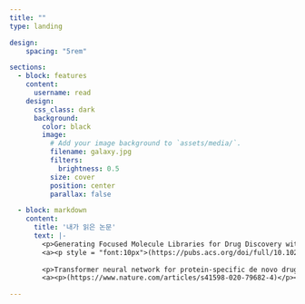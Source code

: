 ```yaml
---
title: ""
type: landing

design:
    spacing: "5rem"

sections:
  - block: features
    content:
      username: read
    design:
      css_class: dark
      background: 
        color: black
        image:
          # Add your image background to `assets/media/`.
          filename: galaxy.jpg
          filters:
            brightness: 0.5
          size: cover
          position: center
          parallax: false

  - block: markdown
    content:
      title: '내가 읽은 논문'
      text: |-
        <p>Generating Focused Molecule Libraries for Drug Discovery with Recurrent Neural Networks</p>
        <a><p style = "font:10px">(https://pubs.acs.org/doi/full/10.1021/acscentsci.7b00512)</p></a>
        
        <p>Transformer neural network for protein-specific de novo drug generation as a machine translation problem</p>
        <a><p>(https://www.nature.com/articles/s41598-020-79682-4)</p></a>

---
```


